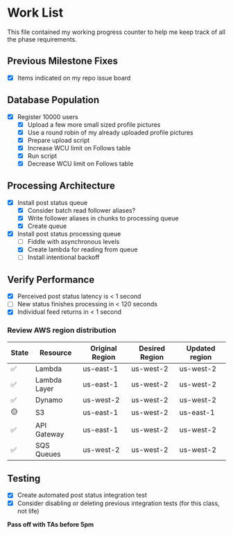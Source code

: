 # Work List

This file contained my working progress counter to help me keep track of all the phase requirements.

## Previous Milestone Fixes

- [x] Items indicated on my repo issue board

## Database Population

- [x] Register 10000 users
  - [x] Upload a few more small sized profile pictures
  - [x] Use a round robin of my already uploaded profile pictures
  - [x] Prepare upload script
  - [x] Increase WCU limit on Follows table
  - [x] Run script
  - [x] Decrease WCU limit on Follows table

## Processing Architecture

- [x] Install post status queue
  - [x] Consider batch read follower aliases?
  - [x] Write follower aliases in chunks to processing queue
  - [x] Create queue
- [x] Install post status processing queue
  - [ ] Fiddle with asynchronous levels
  - [x] Create lambda for reading from queue
  - [ ] Install intentional backoff

## Verify Performance

- [x] Perceived post status latency is < 1 second
- [ ] New status finishes processing in < 120 seconds
- [x] Individual feed returns in < 1 second

### Review AWS region distribution

| State | Resource | Original Region | Desired Region | Updated region |
| ----- | ----- | ----- | ----- | ----- |
| ✅ | Lambda | us-east-1 | us-west-2 | us-west-2 |
| ✅ | Lambda Layer | us-east-1 | us-west-2 | us-west-2 |
| ✅ | Dynamo | us-west-2 | us-west-2 | us-west-2 |
| 🟡 | S3 | us-east-1 | us-west-2 | us-east-1 |
| ✅ | API Gateway | us-east-1 | us-west-2 | us-west-2 |
| ✅ | SQS Queues | us-west-2 | us-west-2 | us-west-2 |

## Testing

- [x] Create automated post status integration test
- [x] Consider disabling or deleting previous integration tests (for this class, not life)

**Pass off with TAs before 5pm**

